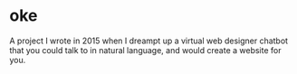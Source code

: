 # oke

A project I wrote in 2015 when I dreampt up a virtual web designer chatbot that you could talk to in natural language, and would create a website for you. 
